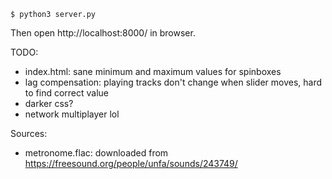 ```
$ python3 server.py
```

Then open http://localhost:8000/ in browser.

TODO:
- index.html: sane minimum and maximum values for spinboxes
- lag compensation: playing tracks don't change when slider moves, hard to find correct value
- darker css?
- network multiplayer lol

Sources:
- metronome.flac: downloaded from https://freesound.org/people/unfa/sounds/243749/
